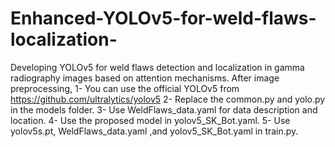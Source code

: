 # Enhanced-YOLOv5-for-weld-flaws-localization-
Developing YOLOv5 for weld flaws detection and localization in gamma radiography images based on attention mechanisms.
After image preprocessing,
1- You can use the official YOLOv5 from https://github.com/ultralytics/yolov5
2- Replace the common.py and yolo.py in the models folder.
3- Use WeldFlaws_data.yaml for data description and location. 
4- Use the proposed model in yolov5_SK_Bot.yaml.
5- Use yolov5s.pt, WeldFlaws_data.yaml ,and yolov5_SK_Bot.yaml in train.py.
